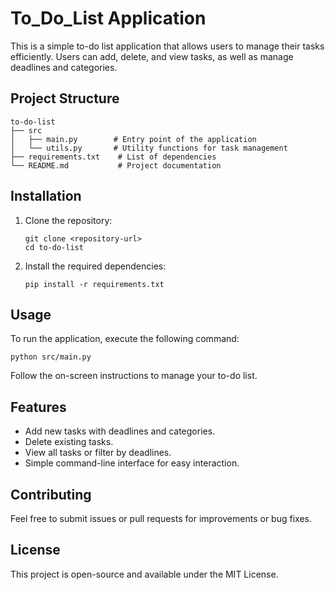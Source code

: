 # To_Do_List Application

This is a simple to-do list application that allows users to manage their tasks efficiently. Users can add, delete, and view tasks, as well as manage deadlines and categories.

## Project Structure

```
to-do-list
├── src
│   ├── main.py        # Entry point of the application
│   └── utils.py       # Utility functions for task management
├── requirements.txt    # List of dependencies
└── README.md           # Project documentation
```

## Installation

1. Clone the repository:
   ```
   git clone <repository-url>
   cd to-do-list
   ```

2. Install the required dependencies:
   ```
   pip install -r requirements.txt
   ```

## Usage

To run the application, execute the following command:
```
python src/main.py
```

Follow the on-screen instructions to manage your to-do list.

## Features

- Add new tasks with deadlines and categories.
- Delete existing tasks.
- View all tasks or filter by deadlines.
- Simple command-line interface for easy interaction.

## Contributing

Feel free to submit issues or pull requests for improvements or bug fixes. 

## License

This project is open-source and available under the MIT License.
